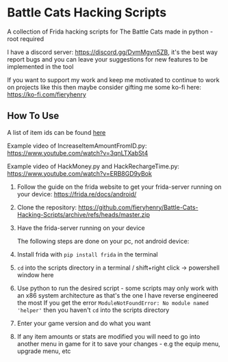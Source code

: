 # Battle Cats Hacking Scripts

A collection of Frida hacking scripts for The Battle Cats made in python - root required

I have a discord server: https://discord.gg/DvmMgvn5ZB, it's the best way report bugs and you can leave your suggestions for new features to be implemented in the tool

If you want to support my work and keep me motivated to 
continue to work on projects like this then maybe consider gifting me some 
ko-fi here: https://ko-fi.com/fieryhenry

## How To Use

A list of item ids can be found [here](https://github.com/fieryhenry/Battle-Cats-Hacking-Scripts/blob/master/ItemIds.txt)

Example video of IncreaseItemAmountFromID.py: https://www.youtube.com/watch?v=3qnLTXabSt4

Example video of HackMoney.py and HackRechargeTime.py: https://www.youtube.com/watch?v=ERB8GD9yBok

1. Follow the guide on the frida website to get your frida-server running on your device: https://frida.re/docs/android/

2. Clone the repository: https://github.com/fieryhenry/Battle-Cats-Hacking-Scripts/archive/refs/heads/master.zip

3. Have the frida-server running on your device
   
   The following steps are done on your pc, not android device:

4. Install frida with  `pip install frida` in the terminal

5. `cd` into the scripts directory in a terminal / shift+right click -> powershell window here

6. Use python to run the desired script - some scripts may only work with an x86 system architecture as that's the one I have reverse engineered the most
   If you get the error `ModuleNotFoundError: No module named 'helper'` then you haven't `cd` into the scripts directory

7. Enter your game version and do what you want

8. If any item amounts or stats are modified you will need to go into another menu in game for it to save your changes - e.g the equip menu, upgrade menu, etc
